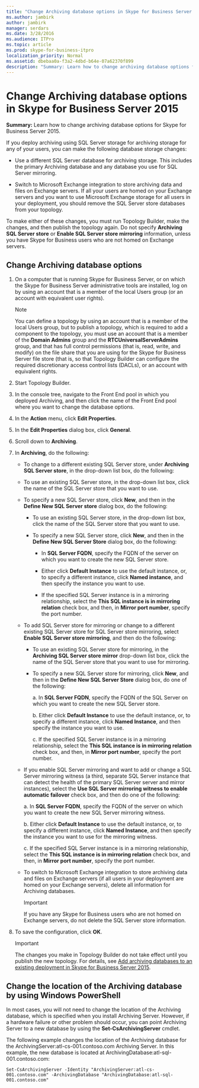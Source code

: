 ```yaml
---
title: "Change Archiving database options in Skype for Business Server 2015"
ms.author: jambirk
author: jambirk
manager: serdars
ms.date: 3/28/2016
ms.audience: ITPro
ms.topic: article
ms.prod: skype-for-business-itpro
localization_priority: Normal
ms.assetid: dbebaa0a-f3a2-4dbd-b64e-07a62370f899
description: "Summary: Learn how to change archiving database options for Skype for Business Server 2015."
---
```


# Change Archiving database options in Skype for Business Server 2015

**Summary:** Learn how to change archiving database options for Skype for Business Server 2015.
  
If you deploy archiving using SQL Server storage for archiving storage for any of your users, you can make the following database storage changes:
  
- Use a different SQL Server database for archiving storage. This includes the primary Archiving database and any database you use for SQL Server mirroring.
    
- Switch to Microsoft Exchange integration to store archiving data and files on Exchange servers. If all your users are homed on your Exchange servers and you want to use Microsoft Exchange storage for all users in your deployment, you should remove the SQL Server store databases from your topology. 
    
To make either of these changes, you must run Topology Builder, make the changes, and then publish the topology again. Do not specify **Archiving SQL Server store** or **Enable SQL Server store mirroring** information, unless you have Skype for Business users who are not homed on Exchange servers.
  
## Change Archiving database options

1. On a computer that is running Skype for Business Server, or on which the Skype for Business Server administrative tools are installed, log on by using an account that is a member of the local Users group (or an account with equivalent user rights).
    
    > [!NOTE]
    > You can define a topology by using an account that is a member of the local Users group, but to publish a topology, which is required to add a component to the topology, you must use an account that is a member of the **Domain Admins** group and the **RTCUniversalServerAdmins** group, and that has full control permissions (that is, read, write, and modify) on the file share that you are using for the Skype for Business Server file store (that is, so that Topology Builder can configure the required discretionary access control lists (DACLs), or an account with equivalent rights.
  
2. Start Topology Builder.
    
3. In the console tree, navigate to the Front End pool in which you deployed Archiving, and then click the name of the Front End pool where you want to change the database options.
    
4. In the **Action** menu, click **Edit Properties**. 
    
5. In the **Edit Properties** dialog box, click **General**.
    
6. Scroll down to **Archiving**.
    
7. In **Archiving**, do the following:
    
   - To change to a different existing SQL Server store, under **Archiving SQL Server store**, in the drop-down list box, do the following:
    
   - To use an existing SQL Server store, in the drop-down list box, click the name of the SQL Server store that you want to use.
    
   - To specify a new SQL Server store, click **New**, and then in the **Define New SQL Server store** dialog box, do the following:
    
     - To use an existing SQL Server store, in the drop-down list box, click the name of the SQL Server store that you want to use.
    
     - To specify a new SQL Server store, click **New**, and then in the **Define New SQL Server Store** dialog box, do the following:
    
       - In **SQL Server FQDN**, specify the FQDN of the server on which you want to create the new SQL Server store.
    
       - Either click **Default Instance** to use the default instance, or, to specify a different instance, click **Named instance**, and then specify the instance you want to use.
    
       - If the specified SQL Server instance is in a mirroring relationship, select the **This SQL instance is in mirroring relation** check box, and then, in **Mirror port number**, specify the port number.
    
   - To add SQL Server store for mirroring or change to a different existing SQL Server store for SQL Server store mirroring, select **Enable SQL Server store mirroring**, and then do the following:
    
     - To use an existing SQL Server store for mirroring, in the **Archiving SQL Server store mirror** drop-down list box, click the name of the SQL Server store that you want to use for mirroring.
    
     - To specify a new SQL Server store for mirroring, click **New**, and then in the **Define New SQL Server Store** dialog box, do one of the following:
    
       a. In **SQL Server FQDN**, specify the FQDN of the SQL Server on which you want to create the new SQL Server store.
    
       b. Either click **Default Instance** to use the default instance, or, to specify a different instance, click **Named Instance**, and then specify the instance you want to use.
    
       c. If the specified SQL Server instance is in a mirroring relationship, select the **This SQL instance is in mirroring relation** check box, and then, in **Mirror port number**, specify the port number.
    
   - If you enable SQL Server mirroring and want to add or change a SQL Server mirroring witness (a third, separate SQL Server instance that can detect the health of the primary SQL Server server and mirror instances), select the **Use SQL Server mirroring witness to enable automatic failover** check box, and then do one of the following:
    
      a. In **SQL Server FQDN**, specify the FQDN of the server on which you want to create the new SQL Server mirroring witness.
    
      b. Either click **Default Instance** to use the default instance, or, to specify a different instance, click **Named Instance**, and then specify the instance you want to use for the mirroring witness.
    
      c. If the specified SQL Server instance is in a mirroring relationship, select the **This SQL instance is in mirroring relation** check box, and then, in **Mirror port number**, specify the port number.
    
   - To switch to Microsoft Exchange integration to store archiving data and files on Exchange servers (if all users in your deployment are homed on your Exchange servers), delete all information for Archiving databases.
    
     > [!IMPORTANT]
     > If you have any Skype for Business users who are not homed on Exchange servers, do not delete the SQL Server store information. 
  
8. To save the configuration, click **OK**.
    
    > [!IMPORTANT]
    > The changes you make in Topology Builder do not take effect until you publish the new topology. For details, see [Add archiving databases to an existing deployment in Skype for Business Server 2015](../../deploy/deploy-archiving/add-archiving-databases.md). 
  
## Change the location of the Archiving database by using Windows PowerShell

In most cases, you will not need to change the location of the Archiving database, which is specified when you install Archiving Server. However, if a hardware failure or other problem should occur, you can point Archiving Server to a new database by using the **Set-CsArchivingServer** cmdlet.
  
The following example changes the location of the Archiving database for the ArchivingServer:atl-cs-001.contoso.com Archiving Server. In this example, the new database is located at ArchivingDatabase:atl-sql-001.contoso.com:
  
```
Set-CsArchivingServer -Identity "ArchivingServer:atl-cs-001.contoso.com" -ArchivingDatabase "ArchivingDatabase:atl-sql-001.contoso.com"
```


